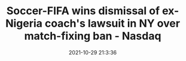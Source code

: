 ---
"title": "Soccer-FIFA wins dismissal of ex-Nigeria coach's lawsuit in NY over match-fixing ban - Nasdaq"
"date": "2021-10-29 21:3:36"
"feed_name": "GOOGLENEWSMINING"
"feed_website": "https://news.google.com/search?q=mining%2Bincident&hl=en-US&gl=US&ceid=US:en"
"feed_rss": "https://news.google.com/rss/search?q=mining%2Bincident&hl=en-US&gl=US&ceid=US:en"
"link": "https://www.nasdaq.com/articles/soccer-fifa-wins-dismissal-of-ex-nigeria-coachs-lawsuit-in-ny-over-match-fixing-ban-2021"
"source": "{'href': 'https://www.nasdaq.com', 'title': 'Nasdaq'}"
"file": "_posts/2021-1-1-9a093853db91cab7b5214ff1f2cc6fec44e9d74e.md"
"accident": "0"
"drilling": "0"
"dead": "0"
"injured": "0"
"arrested": "0"
"place": "unknown place"
"where": "unknown site"
"causes": "unknown"
"place_uri": "unknown place"
---
